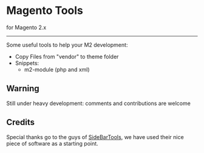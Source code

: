 # Magento Tools

for Magento 2.x

---

Some useful tools to help your M2 development:

- Copy Files from "vendor" to theme folder
- Snippets:
  - m2-module (php and xml)

## Warning

Still under heavy development: comments and contributions are welcome

## Credits

Special thanks go to the guys of [SideBarTools][1], we have used their nice piece of software as a starting point.

[1]: https://packagecontrol.io/packages/SideBarTools

